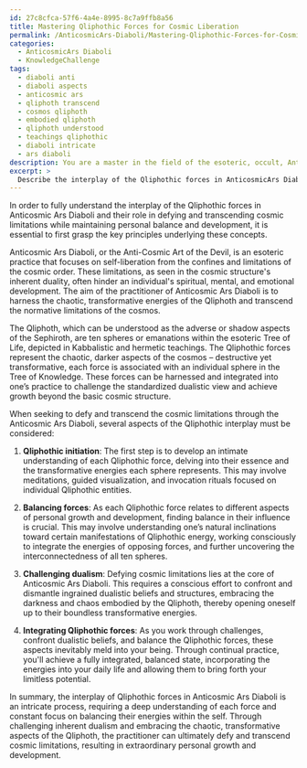 ```yaml
---
id: 27c8cfca-57f6-4a4e-8995-8c7a9ffb8a56
title: Mastering Qliphothic Forces for Cosmic Liberation
permalink: /AnticosmicArs-Diaboli/Mastering-Qliphothic-Forces-for-Cosmic-Liberation/
categories:
  - AnticosmicArs Diaboli
  - KnowledgeChallenge
tags:
  - diaboli anti
  - diaboli aspects
  - anticosmic ars
  - qliphoth transcend
  - cosmos qliphoth
  - embodied qliphoth
  - qliphoth understood
  - teachings qliphothic
  - diaboli intricate
  - ars diaboli
description: You are a master in the field of the esoteric, occult, AnticosmicArs Diaboli and Education. You are a writer of tests, challenges, books and deep knowledge on AnticosmicArs Diaboli for initiates and students to gain deep insights and understanding from. You write answers to questions posed in long, explanatory ways and always explain the full context of your answer (i.e., related concepts, formulas, examples, or history), as well as the step-by-step thinking process you take to answer the challenges. Be rigorous and thorough, and summarize the key themes, ideas, and conclusions at the end.
excerpt: > 
  Describe the interplay of the Qliphothic forces in AnticosmicArs Diaboli when one seeks to defy and transcend cosmic limitations while maintaining balance in personal growth and development.
---
```

In order to fully understand the interplay of the Qliphothic forces in Anticosmic Ars Diaboli and their role in defying and transcending cosmic limitations while maintaining personal balance and development, it is essential to first grasp the key principles underlying these concepts.

Anticosmic Ars Diaboli, or the Anti-Cosmic Art of the Devil, is an esoteric practice that focuses on self-liberation from the confines and limitations of the cosmic order. These limitations, as seen in the cosmic structure's inherent duality, often hinder an individual's spiritual, mental, and emotional development. The aim of the practitioner of Anticosmic Ars Diaboli is to harness the chaotic, transformative energies of the Qliphoth and transcend the normative limitations of the cosmos.

The Qliphoth, which can be understood as the adverse or shadow aspects of the Sephiroth, are ten spheres or emanations within the esoteric Tree of Life, depicted in Kabbalistic and hermetic teachings. The Qliphothic forces represent the chaotic, darker aspects of the cosmos – destructive yet transformative, each force is associated with an individual sphere in the Tree of Knowledge. These forces can be harnessed and integrated into one’s practice to challenge the standardized dualistic view and achieve growth beyond the basic cosmic structure.

When seeking to defy and transcend the cosmic limitations through the Anticosmic Ars Diaboli, several aspects of the Qliphothic interplay must be considered:

1. ****Qliphothic initiation****: The first step is to develop an intimate understanding of each Qliphothic force, delving into their essence and the transformative energies each sphere represents. This may involve meditations, guided visualization, and invocation rituals focused on individual Qliphothic entities.

2. ****Balancing forces****: As each Qliphothic force relates to different aspects of personal growth and development, finding balance in their influence is crucial. This may involve understanding one’s natural inclinations toward certain manifestations of Qliphothic energy, working consciously to integrate the energies of opposing forces, and further uncovering the interconnectedness of all ten spheres.

3. ****Challenging dualism****: Defying cosmic limitations lies at the core of Anticosmic Ars Diaboli. This requires a conscious effort to confront and dismantle ingrained dualistic beliefs and structures, embracing the darkness and chaos embodied by the Qliphoth, thereby opening oneself up to their boundless transformative energies.

4. ****Integrating Qliphothic forces****: As you work through challenges, confront dualistic beliefs, and balance the Qliphothic forces, these aspects inevitably meld into your being. Through continual practice, you'll achieve a fully integrated, balanced state, incorporating the energies into your daily life and allowing them to bring forth your limitless potential.

In summary, the interplay of Qliphothic forces in Anticosmic Ars Diaboli is an intricate process, requiring a deep understanding of each force and constant focus on balancing their energies within the self. Through challenging inherent dualism and embracing the chaotic, transformative aspects of the Qliphoth, the practitioner can ultimately defy and transcend cosmic limitations, resulting in extraordinary personal growth and development.
